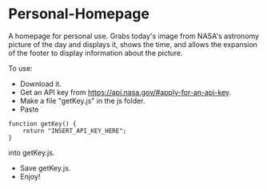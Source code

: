 # Personal-Homepage
A homepage for personal use.
Grabs today's image from NASA's astronomy picture of the day and displays it, shows the time, and allows the expansion of the footer to display information about the picture.

To use:

- Download it.
- Get an API key from https://api.nasa.gov/#apply-for-an-api-key.
- Make a file "getKey.js" in the js folder.
- Paste 
```
function getKey() {
	return "INSERT_API_KEY_HERE";
}
```
into getKey.js.

- Save getKey.js.
- Enjoy!
